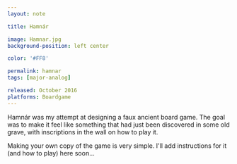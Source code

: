 ```yaml
---
layout: note

title: Hamnár

image: Hamnar.jpg
background-position: left center

color: '#FF8'

permalink: hamnar
tags: [major-analog]

released: October 2016
platforms: Boardgame
---
```


Hamnár was my attempt at designing a faux ancient board game. The goal was to make it feel like something that had just been discovered in some old grave, with inscriptions in the wall on how to play it.

Making your own copy of the game is very simple. I'll add instructions for it (and how to play) here soon...
